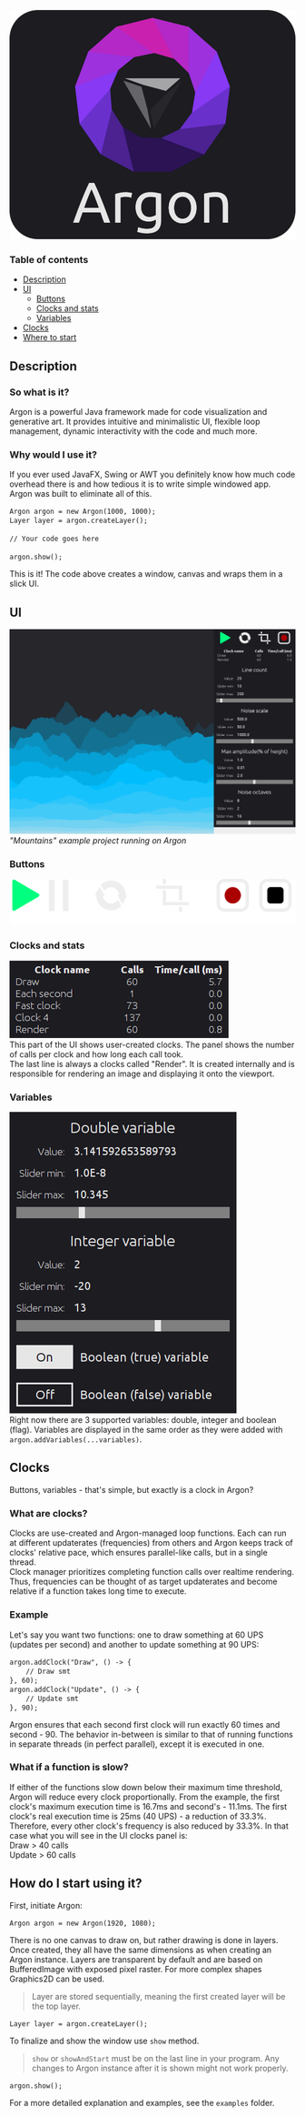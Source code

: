 ![](images/logo.png)

### Table of contents
- [Description](#description)
- [UI](#ui)
  - [Buttons](#buttons)
  - [Clocks and stats](#clocks-and-stats)
  - [Variables](#variables)
- [Clocks](#clocks)
- [Where to start](#how-do-i-start-using-it)

## Description
### So what is it?
Argon is a powerful Java framework made for code visualization and generative art. It provides intuitive and minimalistic UI, flexible loop management, dynamic interactivity with the code and much more.

### Why would I use it?
If you ever used JavaFX, Swing or AWT you definitely know how much code overhead there is and how tedious it is to write simple windowed app.  
Argon was built to eliminate all of this.
```
Argon argon = new Argon(1000, 1000);
Layer layer = argon.createLayer();

// Your code goes here

argon.show(); 
```
This is it! The code above creates a window, canvas and wraps them in a slick UI.

## UI
![](images/ui.png)  
*"Mountains" example project running on Argon*

### Buttons
![](images/ui_btns.png)

### Clocks and stats
![](images/ui_stats.png)
<br>
This part of the UI shows user-created clocks. The panel shows the number of calls per clock and how long each call took.  
The last line is always a clocks called "Render". It is created internally and is responsible for rendering an image and displaying it onto the viewport.

### Variables
![](images/ui_variables.png)
<br>
Right now there are 3 supported variables: double, integer and boolean (flag). Variables are displayed in the same order as they were added with ` argon.addVariables(...variables) `.

## Clocks
Buttons, variables - that's simple, but exactly is a clock in Argon?
### What are clocks?
Clocks are use-created and Argon-managed loop functions. Each can run at different updaterates (frequencies) from others and Argon keeps track of clocks' relative pace, which ensures parallel-like calls, but in a single thread.  
Clock manager prioritizes completing function calls over realtime rendering. Thus, frequencies can be thought of as target updaterates and become relative if a function takes long time to execute.

### Example
Let's say you want two functions: one to draw something at 60 UPS (updates per second) and another to update something at 90 UPS:
```
argon.addClock("Draw", () -> {
    // Draw smt
}, 60);
argon.addClock("Update", () -> {
    // Update smt
}, 90);
```
Argon ensures that each second first clock will run exactly 60 times and second - 90. The behavior in-between is similar to that of running functions in separate threads (in perfect parallel), except it is executed in one.

### What if a function is slow?
If either of the functions slow down below their maximum time threshold, Argon will reduce every clock proportionally. From the example, the first clock's maximum execution time is 16.7ms and second's - 11.1ms. The first clock's real execution time is 25ms (40 UPS) - a reduction of 33.3%. Therefore, every other clock's frequency is also reduced by 33.3%. In that case what you will see in the UI clocks panel is:  
Draw > 40 calls  
Update > 60 calls

## How do I start using it?
First, initiate Argon:
```
Argon argon = new Argon(1920, 1080);
```

There is no one canvas to draw on, but rather drawing is done in layers. Once created, they all have the same dimensions as when creating an Argon instance. Layers are transparent by default and are based on BufferedImage with exposed pixel raster. For more complex shapes Graphics2D can be used.
> Layer are stored sequentially, meaning the first created layer will be the top layer.
```
Layer layer = argon.createLayer();
```

To finalize and show the window use `show` method.
> `show` or `showAndStart` must be on the last line in your program. Any changes to Argon instance after it is shown might not work properly.
```
argon.show();
```

For a more detailed explanation and examples, see the `examples` folder.
